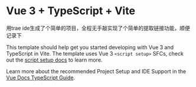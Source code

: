 # Vue 3 + TypeScript + Vite

用trae ide生成了个简单的项目，全程无手敲实现了个简单的提取链接功能，顺便记录下

This template should help get you started developing with Vue 3 and TypeScript in Vite. The template uses Vue 3 `<script setup>` SFCs, check out the [script setup docs](https://v3.vuejs.org/api/sfc-script-setup.html#sfc-script-setup) to learn more.

Learn more about the recommended Project Setup and IDE Support in the [Vue Docs TypeScript Guide](https://vuejs.org/guide/typescript/overview.html#project-setup).
